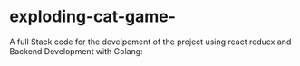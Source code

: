 # exploding-cat-game-
A full Stack code for the develpoment of the project using react reducx and 
Backend Development with Golang:


